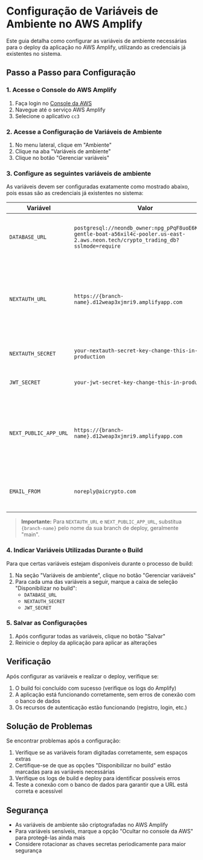 # Configuração de Variáveis de Ambiente no AWS Amplify

Este guia detalha como configurar as variáveis de ambiente necessárias para o deploy da aplicação no AWS Amplify, utilizando as credenciais já existentes no sistema.

## Passo a Passo para Configuração

### 1. Acesse o Console do AWS Amplify

1. Faça login no [Console da AWS](https://console.aws.amazon.com/)
2. Navegue até o serviço AWS Amplify
3. Selecione o aplicativo `cc3`

### 2. Acesse a Configuração de Variáveis de Ambiente

1. No menu lateral, clique em "Ambiente"
2. Clique na aba "Variáveis de ambiente"
3. Clique no botão "Gerenciar variáveis"

### 3. Configure as seguintes variáveis de ambiente

As variáveis devem ser configuradas exatamente como mostrado abaixo, pois essas são as credenciais já existentes no sistema:

| Variável | Valor | Descrição |
|----------|-------|-----------|
| `DATABASE_URL` | `postgresql://neondb_owner:npg_pPqF8uoE6KYn@ep-gentle-boat-a56xil4c-pooler.us-east-2.aws.neon.tech/crypto_trading_db?sslmode=require` | URL de conexão com o banco de dados Neon |
| `NEXTAUTH_URL` | `https://{branch-name}.d12weap3xjmri9.amplifyapp.com` | URL do seu aplicativo no Amplify (substitua `{branch-name}` pelo nome da branch, como "main") |
| `NEXTAUTH_SECRET` | `your-nextauth-secret-key-change-this-in-production` | Chave secreta para o NextAuth |
| `JWT_SECRET` | `your-jwt-secret-key-change-this-in-production` | Chave secreta para JWT |
| `NEXT_PUBLIC_APP_URL` | `https://{branch-name}.d12weap3xjmri9.amplifyapp.com` | URL pública do app (substitua `{branch-name}` pelo nome da branch, como "main") |
| `EMAIL_FROM` | `noreply@aicrypto.com` | Email de remetente para mensagens do sistema |

> **Importante:** Para `NEXTAUTH_URL` e `NEXT_PUBLIC_APP_URL`, substitua `{branch-name}` pelo nome da sua branch de deploy, geralmente "main".

### 4. Indicar Variáveis Utilizadas Durante o Build

Para que certas variáveis estejam disponíveis durante o processo de build:

1. Na seção "Variáveis de ambiente", clique no botão "Gerenciar variáveis"
2. Para cada uma das variáveis a seguir, marque a caixa de seleção "Disponibilizar no build":
   - `DATABASE_URL`
   - `NEXTAUTH_SECRET`
   - `JWT_SECRET`

### 5. Salvar as Configurações

1. Após configurar todas as variáveis, clique no botão "Salvar"
2. Reinicie o deploy da aplicação para aplicar as alterações

## Verificação

Após configurar as variáveis e realizar o deploy, verifique se:

1. O build foi concluído com sucesso (verifique os logs do Amplify)
2. A aplicação está funcionando corretamente, sem erros de conexão com o banco de dados
3. Os recursos de autenticação estão funcionando (registro, login, etc.)

## Solução de Problemas

Se encontrar problemas após a configuração:

1. Verifique se as variáveis foram digitadas corretamente, sem espaços extras
2. Certifique-se de que as opções "Disponibilizar no build" estão marcadas para as variáveis necessárias
3. Verifique os logs de build e deploy para identificar possíveis erros
4. Teste a conexão com o banco de dados para garantir que a URL está correta e acessível

## Segurança

- As variáveis de ambiente são criptografadas no AWS Amplify
- Para variáveis sensíveis, marque a opção "Ocultar no console da AWS" para protegê-las ainda mais
- Considere rotacionar as chaves secretas periodicamente para maior segurança
